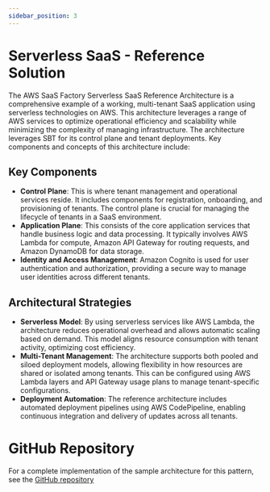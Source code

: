 ```yaml
---
sidebar_position: 3
---
```

# Serverless SaaS - Reference Solution

The AWS SaaS Factory Serverless SaaS Reference Architecture is a comprehensive example of a working, multi-tenant SaaS application using serverless technologies on AWS. This architecture leverages a range of AWS services to optimize operational efficiency and scalability while minimizing the complexity of managing infrastructure. The architecture leverages SBT for its control plane and tenant deployments. Key components and  concepts of this architecture include:
## Key Components
- **Control Plane**: This is where tenant management and operational services reside. It includes components for registration, onboarding, and provisioning of tenants. The control plane is crucial for managing the lifecycle of tenants in a SaaS environment.
- **Application Plane**: This consists of the core application services that handle business logic and data processing. It typically involves AWS Lambda for compute, Amazon API Gateway for routing requests, and Amazon DynamoDB for data storage.
- **Identity and Access Management**: Amazon Cognito is used for user authentication and authorization, providing a secure way to manage user identities across different tenants.
## Architectural Strategies
- **Serverless Model**: By using serverless services like AWS Lambda, the architecture reduces operational overhead and allows automatic scaling based on demand. This model aligns resource consumption with tenant activity, optimizing cost efficiency.
- **Multi-Tenant Management**: The architecture supports both pooled and siloed deployment models, allowing flexibility in how resources are shared or isolated among tenants. This can be configured using AWS Lambda layers and API Gateway usage plans to manage tenant-specific configurations.
- **Deployment Automation**: The reference architecture includes automated deployment pipelines using AWS CodePipeline, enabling continuous integration and delivery of updates across all tenants.

# GitHub Repository
For a complete implementation of the sample architecture for this pattern, see the [GitHub repository](https://github.com/aws-samples/aws-saas-factory-ref-solution-serverless-saas/tree/main)
